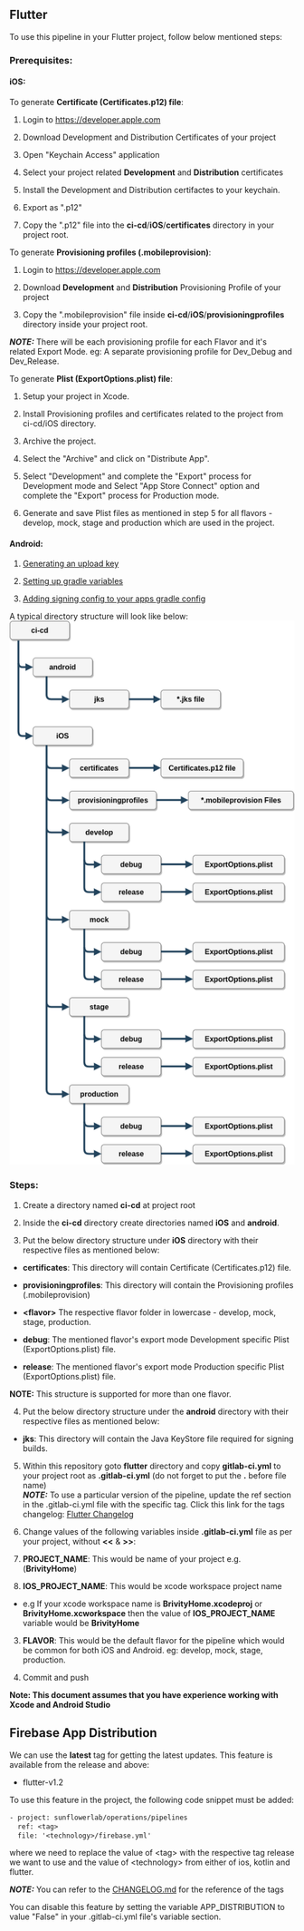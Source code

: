
## Flutter

To use this pipeline in your Flutter project, follow below mentioned steps:

### Prerequisites:

#### iOS:

To generate **Certificate (Certificates.p12) file**:

1. Login to https://developer.apple.com

2. Download Development and Distribution Certificates of your project

3. Open "Keychain Access" application

4. Select your project related **Development** and **Distribution** certificates

5. Install the Development and Distribution certifactes to your keychain.

6. Export as ".p12"

7. Copy the ".p12" file into the **ci-cd**/**iOS**/**certificates** directory in your project root.


To generate **Provisioning profiles (.mobileprovision)**:

1. Login to https://developer.apple.com

2. Download **Development** and **Distribution** Provisioning Profile of your project

3. Copy the ".mobileprovision" file inside **ci-cd**/**iOS**/**provisioningprofiles** directory inside your project root.

***NOTE:*** There will be each provisioning profile for each Flavor and it's related Export Mode. eg: A separate provisioning profile for Dev_Debug and Dev_Release.

  
To generate **Plist (ExportOptions.plist) file**:

1. Setup your project in Xcode.

2. Install Provisioning profiles and certificates related to the project from ci-cd/iOS directory.

3. Archive the project.

4. Select the "Archive" and click on "Distribute App".

5. Select "Development" and complete the "Export" process for Development mode and Select "App Store Connect" option and complete the "Export" process for Production mode.

6. Generate and save Plist files as mentioned in step 5 for all flavors - develop, mock, stage and production which are used in the project.
  

#### Android:

1. [Generating an upload key](https://facebook.github.io/react-native/docs/signed-apk-android#generating-an-upload-key)

2. [Setting up gradle variables](https://facebook.github.io/react-native/docs/signed-apk-android#setting-up-gradle-variables)

3. [Adding signing config to your apps gradle config](https://facebook.github.io/react-native/docs/signed-apk-android#adding-signing-config-to-your-apps-gradle-config)

A typical directory structure will look like below:<br/>
<img src=img/flutter.png>


### Steps:

1. Create a directory named **ci-cd** at project root

2. Inside the **ci-cd** directory create directories named **iOS** and **android**.

3. Put the below directory structure under **iOS** directory with their respective files as mentioned below:

-  **certificates**: This directory will contain Certificate (Certificates.p12) file.

-  **provisioningprofiles**: This directory will contain the Provisioning profiles (.mobileprovision)

-  **\<flavor>** The respective flavor folder in lowercase - develop, mock, stage, production.

-  **debug**: The mentioned flavor's export mode Development specific Plist (ExportOptions.plist) file.

-  **release**: The mentioned flavor's export mode Production specific Plist (ExportOptions.plist) file.


**NOTE:** This structure is supported for more than one flavor.

4. Put the below directory structure under the **android** directory with their respective files as mentioned below:

-  **jks**: This directory will contain the Java KeyStore file required for signing builds.

5. Within this repository goto **flutter** directory and copy **gitlab-ci.yml** to your project root as **.gitlab-ci.yml** (do not forget to put the **.** before file name) <br/>
***NOTE:*** To use a particular version of the pipeline, update the ref section in the .gitlab-ci.yml file with the specific tag. Click this link for the tags changelog: [Flutter Changelog](../CHANGELOG.md#flutter)

6. Change values of the following variables inside **.gitlab-ci.yml** file as per your project, without **<<** & **>>**:

  1.  **PROJECT_NAME**: This would be name of your project e.g. (**BrivityHome**)  

  2. **IOS_PROJECT_NAME**: This would be xcode workspace project name

  - e.g If your xcode workspace name is **BrivityHome.xcodeproj** or **BrivityHome.xcworkspace** then the value of **IOS_PROJECT_NAME** variable would be **BrivityHome** 

  3. **FLAVOR**: This would be the default flavor for the pipeline which would be common for both iOS and Android. eg: develop, mock, stage, production. <br/>

7. Commit and push


**Note: This document assumes that you have experience working with Xcode and Android Studio**

## Firebase App Distribution

We can use the **latest** tag for getting the latest updates. This feature is available from the release and above:
 - flutter-v1.2 <br/>

To use this feature in the project, the following code snippet must be added:
```
- project: sunflowerlab/operations/pipelines
  ref: <tag>
  file: '<technology>/firebase.yml'
```
where we need to replace the value of \<tag> with the respective tag release we want to use and the value of \<technology> from either of ios, kotlin and flutter. <br/>

***NOTE:*** You can refer to the [CHANGELOG.md](../CHANGELOG.md) for the reference of the tags

You can disable this feature by setting the variable APP_DISTRIBUTION to value "False" in your .gitlab-ci.yml file's variable section.
